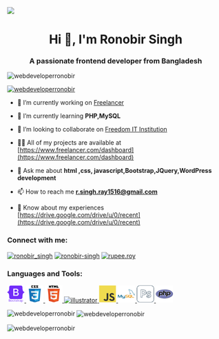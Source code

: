 <img src="https://scontent.fdac24-5.fna.fbcdn.net/v/t39.30808-6/481211232_9238087586280046_8223310500642905662_n.jpg?_nc_cat=102&ccb=1-7&_nc_sid=cc71e4&_nc_ohc=v15C6naknJMQ7kNvgE8Bmvz&_nc_oc=AdgNXk-jsyF2-_xJU_YcsSBtQQ59Fok17KkeJppBiX_GIq0W3RH01qqA0XOvjFOGOeA&_nc_zt=23&_nc_ht=scontent.fdac24-5.fna&_nc_gid=Aut4WIrPba8JvKPvbKCR8yh&oh=00_AYAByXMg64uMWtOEeLdc7uPtd8xcVB37O6Y5DsPuJxjtWw&oe=67C54804">

<h1 align="center">Hi 👋, I'm Ronobir Singh</h1>
<h3 align="center">A passionate frontend developer from Bangladesh</h3>

<p align="left"> <img src="https://komarev.com/ghpvc/?username=webdeveloperronobir&label=Profile%20views&color=0e75b6&style=flat" alt="webdeveloperronobir" /> </p>

<p align="left"> <a href="https://github.com/ryo-ma/github-profile-trophy"><img src="https://github-profile-trophy.vercel.app/?username=webdeveloperronobir" alt="webdeveloperronobir" /></a> </p>

- 🔭 I’m currently working on [Freelancer](https://www.freelancer.com/dashboard)

- 🌱 I’m currently learning **PHP,MySQL**

- 👯 I’m looking to collaborate on [Freedom IT Institution](https://freedomitinstitutions.com/)

- 👨‍💻 All of my projects are available at [https://www.freelancer.com/dashboard](https://www.freelancer.com/dashboard)

- 💬 Ask me about **html ,css, javascript,Bootstrap,JQuery,WordPress development**

- 📫 How to reach me **r.singh.ray1516@gmail.com**

- 📄 Know about my experiences [https://drive.google.com/drive/u/0/recent](https://drive.google.com/drive/u/0/recent)

<h3 align="left">Connect with me:</h3>
<p align="left">
<a href="https://twitter.com/ronobir_singh" target="blank"><img align="center" src="https://raw.githubusercontent.com/rahuldkjain/github-profile-readme-generator/master/src/images/icons/Social/twitter.svg" alt="ronobir_singh" height="30" width="40" /></a>
<a href="https://linkedin.com/in/ronobir-singh" target="blank"><img align="center" src="https://raw.githubusercontent.com/rahuldkjain/github-profile-readme-generator/master/src/images/icons/Social/linked-in-alt.svg" alt="ronobir-singh" height="30" width="40" /></a>
<a href="https://fb.com/rupee.roy" target="blank"><img align="center" src="https://raw.githubusercontent.com/rahuldkjain/github-profile-readme-generator/master/src/images/icons/Social/facebook.svg" alt="rupee.roy" height="30" width="40" /></a>
</p>

<h3 align="left">Languages and Tools:</h3>
<p align="left"> <a href="https://getbootstrap.com" target="_blank" rel="noreferrer"> <img src="https://raw.githubusercontent.com/devicons/devicon/master/icons/bootstrap/bootstrap-plain-wordmark.svg" alt="bootstrap" width="40" height="40"/> </a> <a href="https://www.w3schools.com/css/" target="_blank" rel="noreferrer"> <img src="https://raw.githubusercontent.com/devicons/devicon/master/icons/css3/css3-original-wordmark.svg" alt="css3" width="40" height="40"/> </a> <a href="https://www.w3.org/html/" target="_blank" rel="noreferrer"> <img src="https://raw.githubusercontent.com/devicons/devicon/master/icons/html5/html5-original-wordmark.svg" alt="html5" width="40" height="40"/> </a> <a href="https://www.adobe.com/in/products/illustrator.html" target="_blank" rel="noreferrer"> <img src="https://www.vectorlogo.zone/logos/adobe_illustrator/adobe_illustrator-icon.svg" alt="illustrator" width="40" height="40"/> </a> <a href="https://developer.mozilla.org/en-US/docs/Web/JavaScript" target="_blank" rel="noreferrer"> <img src="https://raw.githubusercontent.com/devicons/devicon/master/icons/javascript/javascript-original.svg" alt="javascript" width="40" height="40"/> </a> <a href="https://www.mysql.com/" target="_blank" rel="noreferrer"> <img src="https://raw.githubusercontent.com/devicons/devicon/master/icons/mysql/mysql-original-wordmark.svg" alt="mysql" width="40" height="40"/> </a> <a href="https://www.photoshop.com/en" target="_blank" rel="noreferrer"> <img src="https://raw.githubusercontent.com/devicons/devicon/master/icons/photoshop/photoshop-line.svg" alt="photoshop" width="40" height="40"/> </a> <a href="https://www.php.net" target="_blank" rel="noreferrer"> <img src="https://raw.githubusercontent.com/devicons/devicon/master/icons/php/php-original.svg" alt="php" width="40" height="40"/> </a> </p>

<p><img align="left" src="https://github-readme-stats.vercel.app/api/top-langs?username=webdeveloperronobir&show_icons=true&locale=en&layout=compact" alt="webdeveloperronobir" /></p>

<p>&nbsp;<img align="center" src="https://github-readme-stats.vercel.app/api?username=webdeveloperronobir&show_icons=true&locale=en" alt="webdeveloperronobir" /></p>

<p><img align="center" src="https://github-readme-streak-stats.herokuapp.com/?user=webdeveloperronobir&" alt="webdeveloperronobir" /></p>

